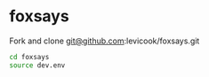 foxsays
=======

Fork and clone git@github.com:levicook/foxsays.git

```bash
cd foxsays
source dev.env
```
